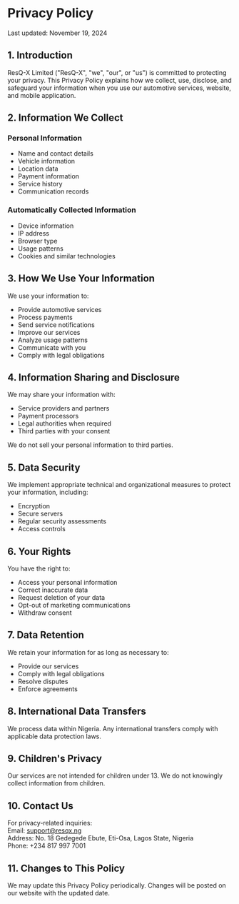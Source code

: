 # Privacy Policy

Last updated: November 19, 2024

## 1. Introduction

ResQ-X Limited ("ResQ-X", "we", "our", or "us") is committed to protecting your privacy. This Privacy Policy explains how we collect, use, disclose, and safeguard your information when you use our automotive services, website, and mobile application.

## 2. Information We Collect

### Personal Information

- Name and contact details
- Vehicle information
- Location data
- Payment information
- Service history
- Communication records

### Automatically Collected Information

- Device information
- IP address
- Browser type
- Usage patterns
- Cookies and similar technologies

## 3. How We Use Your Information

We use your information to:

- Provide automotive services
- Process payments
- Send service notifications
- Improve our services
- Analyze usage patterns
- Communicate with you
- Comply with legal obligations

## 4. Information Sharing and Disclosure

We may share your information with:

- Service providers and partners
- Payment processors
- Legal authorities when required
- Third parties with your consent

We do not sell your personal information to third parties.

## 5. Data Security

We implement appropriate technical and organizational measures to protect your information, including:

- Encryption
- Secure servers
- Regular security assessments
- Access controls

## 6. Your Rights

You have the right to:

- Access your personal information
- Correct inaccurate data
- Request deletion of your data
- Opt-out of marketing communications
- Withdraw consent

## 7. Data Retention

We retain your information for as long as necessary to:

- Provide our services
- Comply with legal obligations
- Resolve disputes
- Enforce agreements

## 8. International Data Transfers

We process data within Nigeria. Any international transfers comply with applicable data protection laws.

## 9. Children's Privacy

Our services are not intended for children under 13. We do not knowingly collect information from children.

## 10. Contact Us

For privacy-related inquiries:  
Email: support@resqx.ng  
Address: No. 18 Gedegede Ebute, Eti-Osa, Lagos State, Nigeria  
Phone: +234 817 997 7001

## 11. Changes to This Policy

We may update this Privacy Policy periodically. Changes will be posted on our website with the updated date.
